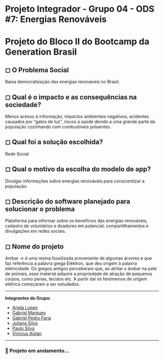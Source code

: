 # Projeto Integrador - Grupo 04 - ODS #7: Energias Renováveis

# Projeto do Bloco II do Bootcamp da Generation Brasil
  
## ◻ O Problema Social

 Baixa democratização das energias renováveis no Brasil.  
  
## ◻ Qual é o impacto e as consequências na sociedade?
  
Menos acesso à informação, impactos ambientais negativos, acidentes causados por “gatos de luz”, riscos à saúde devido a uma grande parte da população cozinhando com combustíveis poluentes.

## ◻ Qual foi a solução escolhida?
Rede Social

## ◻ Qual o motivo da escolha do modelo de app?
Divulgar informações sobre energias renováveis para conscientizar a população.

## ◻ Descrição do software planejado para solucionar o problema
Plataforma para informar sobre os benefícios das energias renováveis, cadastro de voluntários e doadores em potencial, compartilhamentos e divulgações em redes sociais.

## ◻ Nome do projeto
Ambar → é uma resina fossilizada proveniente de algumas árvores e que faz referência a palavra grega Eléktron, que deu origem à palavra eletricidade. Os gregos antigos perceberam que, ao atritar o âmbar na pele de animais, esse material adquire a propriedade de atração de pequenos corpos, como penas, tecidos etc. A partir daí os fenômenos de origem elétrica começaram a ser estudados.

------------------------
<b>Integrantes do Grupo:</b>
- [Ariela Lopes](https://github.com/arieladimitria)
- [Gabriel Marques](https://github.com/Gabriel-M-S)
- [Gabriel Pedro Faria](https://github.com/GabrielPFaria)
- [Juliana Silva](https://github.com/juxxnn)
- [Paulo Silva](https://github.com/PAUL0SP)
- [Vinicius Aislan](https://github.com/viniciusaislan)
------------------------
  
<h3>🎯 Projeto em andamento...</h3>
